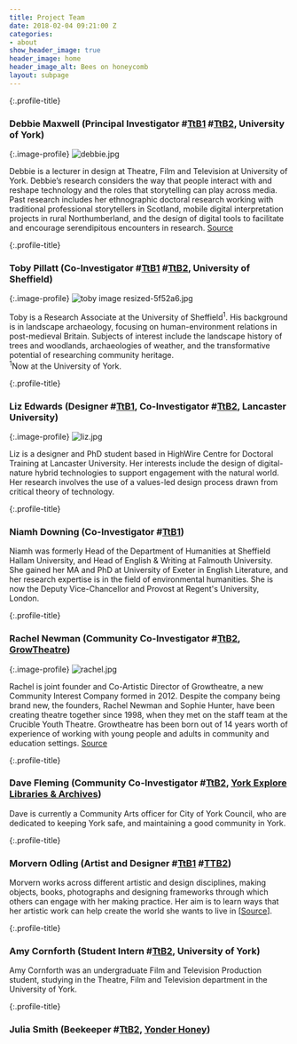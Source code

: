 ```yaml
---
title: Project Team
date: 2018-02-04 09:21:00 Z
categories:
- about
show_header_image: true
header_image: home
header_image_alt: Bees on honeycomb
layout: subpage
---
```


{:.profile-title}
### Debbie Maxwell (Principal Investigator #[TtB1](/project1/) #[TtB2](/project2), University of York)


{:.image-profile}
![debbie.jpg](/uploads/debbie.jpg)

Debbie is a lecturer in design at Theatre, Film and Television at University of York. Debbie’s research considers the way that people interact with and reshape technology and the roles that storytelling can play across media. Past research includes her ethnographic doctoral research working with traditional professional storytellers in Scotland, mobile digital interpretation projects in rural Northumberland, and the design of digital tools to facilitate and encourage serendipitous encounters in research. [Source](http://www.bees.eca.ed.ac.uk/)


{:.profile-title}
### Toby Pillatt (Co-Investigator #[TtB1](/project1/) #[TtB2](/project2), University of Sheffield)


{:.image-profile}
![toby image resized-5f52a6.jpg](/uploads/toby%20image%20resized-5f52a6.jpg)

Toby is a Research Associate at the University of Sheffield<sup>1</sup>. His background is in landscape archaeology, focusing on human-environment relations in post-medieval Britain. Subjects of interest include the landscape history of trees and woodlands, archaeologies of weather, and the transformative potential of researching community heritage.\
<sup>1</sup>Now at the University of York.


{:.profile-title}
### Liz Edwards (Designer #[TtB1](/project1/), Co-Investigator #[TtB2](/project2), Lancaster University)

{:.image-profile}
![liz.jpg](/uploads/liz.jpg)

Liz is a designer and PhD student based in HighWire Centre for Doctoral Training at Lancaster University. Her interests include the design of digital-nature hybrid technologies to support engagement with the natural world. Her research involves the use of a values-led design process drawn from critical theory of technology.


{:.profile-title}
### Niamh Downing (Co-Investigator #[TtB1](/project1))

Niamh was formerly Head of the Department of Humanities at Sheffield Hallam University, and Head of English & Writing at Falmouth University. She gained her MA and PhD at University of Exeter in English Literature, and her research expertise is in the field of environmental humanities. She is now the Deputy Vice-Chancellor and Provost at Regent's University, London.


{:.profile-title}
### Rachel Newman (Community Co-Investigator #[TtB2](/project2), [GrowTheatre](http://www.growtheatre.org.uk))

{:.image-profile}
![rachel.jpg](/uploads/rachel.jpg)

Rachel is joint founder and Co-Artistic Director of Growtheatre, a new Community Interest Company formed in 2012. Despite the company being brand new, the founders, Rachel Newman and Sophie Hunter, have been creating theatre together since 1998, when they met on the staff team at the Crucible Youth Theatre. Growtheatre has been born out of 14 years worth of experience of working with young people and adults in community and education settings. [Source](http://www.linkedin.com/in/rachel-newman-30530037/)


{:.profile-title}
### Dave Fleming (Community Co-Investigator #[TtB2](/project2), [York Explore Libraries & Archives](https://www.exploreyork.org.uk/))

Dave is currently a Community Arts officer for City of York Council, who are dedicated to keeping York safe, and maintaining a good community in York.


{:.profile-title}
### Morvern Odling (Artist and Designer #[TtB1](/project1) #[TTB2](/project2))
Morvern works across different artistic and design disciplines, making objects, books, photographs and designing frameworks through which others can engage with her making practice. Her aim is to learn ways that her artistic work can help create the world she wants to live in [[Source](http://www.morvernodling.co.uk/)].


{:.profile-title}
### Amy Cornforth (Student Intern #[TtB2](/project2), University of York)

Amy Cornforth was an undergraduate Film and Television Production student, studying in the Theatre, Film and Television department in the University of York.


{:.profile-title}
### Julia Smith (Beekeeper #[TtB2](/project2), [Yonder Honey](https://twitter.com/yonderhoney))
